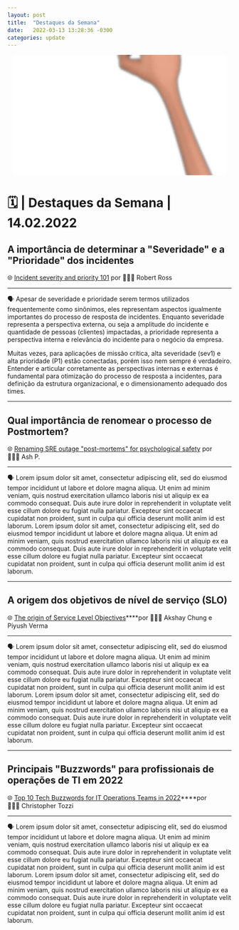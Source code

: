 ```yaml
---
layout: post
title:  "Destaques da Semana"
date:   2022-03-13 13:28:36 -0300
categories: update
---
```


<p align="center"><img src="images/Destaques.gif"></p>

# :spiral_calendar: | Destaques da Semana | 14.02.2022

## **A importância de determinar a "Severidade" e a "Prioridade" dos incidentes**

🌐 [Incident severity and priority 101](https://firehydrant.io/blog/incident-severity-and-priority-101) por 👱🏼‍♂️ Robert Ross
___
🗣️ Apesar de severidade e prioridade serem termos utilizados frequentemente como sinônimos, eles representam aspectos igualmente importantes do processo de resposta de incidentes. Enquanto severidade representa a perspectiva externa, ou seja a amplitude do incidente e quantidade de pessoas (clientes) impactadas, a prioridade representa a perspectiva interna e relevância do incidente para o negócio da empresa.

Muitas vezes, para aplicações de missão crítica, alta severidade (sev1) e alta prioridade (P1) estão conectadas, porém isso nem sempre é verdadeiro. Entender e articular corretamente as perspectivas internas e externas é fundamental para otimização do processo de resposta a incidentes, para  definição da estrutura organizacional, e  o dimensionamento adequado dos times.
___

## **Qual importância de renomear o processo de Postmortem?**

🌐 [Renaming SRE outage "post-mortems" for psychological safety](https://five9s.substack.com/p/renaming-sre-outage-post-mortems?utm_source=url&s=r) por 👱🏼‍♂️ Ash P.
___
🗣️ Lorem ipsum dolor sit amet, consectetur adipiscing elit, sed do eiusmod tempor incididunt ut labore et dolore magna aliqua. Ut enim ad minim veniam, quis nostrud exercitation ullamco laboris nisi ut aliquip ex ea commodo consequat. Duis aute irure dolor in reprehenderit in voluptate velit esse cillum dolore eu fugiat nulla pariatur. Excepteur sint occaecat cupidatat non proident, sunt in culpa qui officia deserunt mollit anim id est laborum. Lorem ipsum dolor sit amet, consectetur adipiscing elit, sed do eiusmod tempor incididunt ut labore et dolore magna aliqua. Ut enim ad minim veniam, quis nostrud exercitation ullamco laboris nisi ut aliquip ex ea commodo consequat. Duis aute irure dolor in reprehenderit in voluptate velit esse cillum dolore eu fugiat nulla pariatur. Excepteur sint occaecat cupidatat non proident, sunt in culpa qui officia deserunt mollit anim id est laborum.
___

## **A origem dos objetivos de nível de serviço (SLO)**

🌐 [The origin of Service Level Objectives](https://blog.last9.io/the-origin-of-service-level-objectives/)****por 👱🏼‍♂️ Akshay Chung e Piyush Verma
___
🗣️ Lorem ipsum dolor sit amet, consectetur adipiscing elit, sed do eiusmod tempor incididunt ut labore et dolore magna aliqua. Ut enim ad minim veniam, quis nostrud exercitation ullamco laboris nisi ut aliquip ex ea commodo consequat. Duis aute irure dolor in reprehenderit in voluptate velit esse cillum dolore eu fugiat nulla pariatur. Excepteur sint occaecat cupidatat non proident, sunt in culpa qui officia deserunt mollit anim id est laborum. Lorem ipsum dolor sit amet, consectetur adipiscing elit, sed do eiusmod tempor incididunt ut labore et dolore magna aliqua. Ut enim ad minim veniam, quis nostrud exercitation ullamco laboris nisi ut aliquip ex ea commodo consequat. Duis aute irure dolor in reprehenderit in voluptate velit esse cillum dolore eu fugiat nulla pariatur. Excepteur sint occaecat cupidatat non proident, sunt in culpa qui officia deserunt mollit anim id est laborum.
___

## **Principais "Buzzwords" para profissionais de operações de TI em 2022**

🌐 [Top 10 Tech Buzzwords for IT Operations Teams in 2022](https://www.itprotoday.com/it-operations/top-10-tech-buzzwords-it-operations-teams-2022)****por 👱🏼‍♂️ Christopher Tozzi
___
🗣️ Lorem ipsum dolor sit amet, consectetur adipiscing elit, sed do eiusmod tempor incididunt ut labore et dolore magna aliqua. Ut enim ad minim veniam, quis nostrud exercitation ullamco laboris nisi ut aliquip ex ea commodo consequat. Duis aute irure dolor in reprehenderit in voluptate velit esse cillum dolore eu fugiat nulla pariatur. Excepteur sint occaecat cupidatat non proident, sunt in culpa qui officia deserunt mollit anim id est laborum. Lorem ipsum dolor sit amet, consectetur adipiscing elit, sed do eiusmod tempor incididunt ut labore et dolore magna aliqua. Ut enim ad minim veniam, quis nostrud exercitation ullamco laboris nisi ut aliquip ex ea commodo consequat. Duis aute irure dolor in reprehenderit in voluptate velit esse cillum dolore eu fugiat nulla pariatur. Excepteur sint occaecat cupidatat non proident, sunt in culpa qui officia deserunt mollit anim id est laborum.

